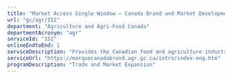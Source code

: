 ```yaml
---
title: "Market Access Single Window – Canada Brand and Market Development"
url: "gc/agr/152"
department: "Agriculture and Agri-Food Canada"
departmentAcronym: "agr"
serviceId: "152"
onlineEndtoEnd: 1
serviceDescription: "Provides the Canadian food and agriculture industry with a competitive advantage, internationally and at home, through a set of tools to positively differentiate the sector."
serviceUrl: "https://marquecanadabrand.agr.gc.ca/intro/index-eng.htm"
programDescription: "Trade and Market Expansion"
---
```

